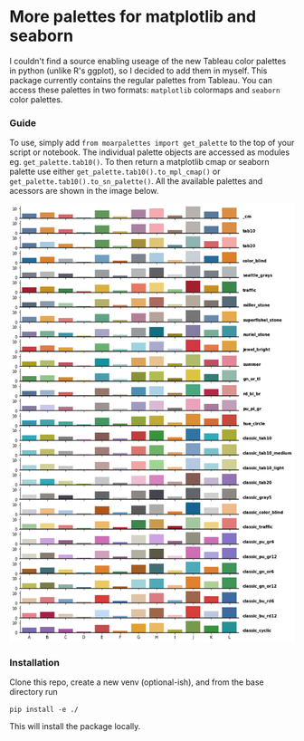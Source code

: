 # More palettes for matplotlib and seaborn

I couldn't find a source enabling useage of the new Tableau color palettes in python (unlike R's ggplot), so I decided to add them in myself. This package currently contains the regular palettes from Tableau. You can access these palettes in two formats: `matplotlib` colormaps and `seaborn` color palettes.

### Guide

To use, simply add `from moarpalettes import get_palette` to the top of your script or notebook. The individual palette objects are accessed as modules eg. `get_palette.tab10()`. To then return a matplotlib cmap or seaborn palette use either `get_palette.tab10().to_mpl_cmap()` or `get_palette.tab10().to_sn_palette()`. All the available palettes and acessors are shown in the image below.

![All available palettes](palettes.png)

### Installation
Clone this repo, create a new venv (optional-ish), and from the base directory run

```
pip install -e ./
```

This will install the package locally.
